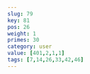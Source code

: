 ```yaml
---
slug: 79
key: 81
pos: 26
weight: 1
primes: 30
category: user
value: [401,2,1,1]
tags: [7,14,26,33,42,46]
---
```

